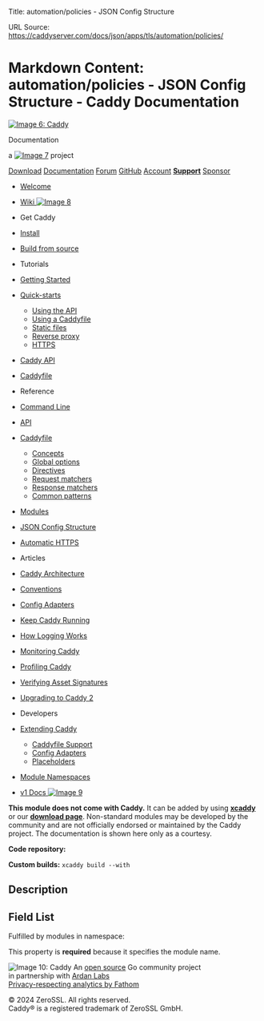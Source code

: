 Title: automation/policies - JSON Config Structure

URL Source: https://caddyserver.com/docs/json/apps/tls/automation/policies/

Markdown Content:
automation/policies - JSON Config Structure - Caddy Documentation
=============== 

[![Image 6: Caddy](https://caddyserver.com/old/resources/images/caddy-logo.svg)](https://caddyserver.com/)

Documentation

a [![Image 7](https://caddyserver.com/old/resources/images/zerossl-logo.svg)](https://zerossl.com/) project

[Download](https://caddyserver.com/download) [Documentation](https://caddyserver.com/docs/) [Forum](https://caddy.community/) [GitHub](https://github.com/caddyserver/caddy) [Account](https://caddyserver.com/account/) [**Support**](https://caddyserver.com/support) [Sponsor](https://caddyserver.com/sponsor)

*   [Welcome](https://caddyserver.com/docs/)
*   [Wiki ![Image 8](https://caddyserver.com/old/resources/images/external-link.svg)](https://caddy.community/c/wiki/13) 
*   Get Caddy
*   [Install](https://caddyserver.com/docs/install)
*   [Build from source](https://caddyserver.com/docs/build)
*   Tutorials
*   [Getting Started](https://caddyserver.com/docs/getting-started)
*   [Quick-starts](https://caddyserver.com/docs/quick-starts)
    *   [Using the API](https://caddyserver.com/docs/quick-starts/api)
    *   [Using a Caddyfile](https://caddyserver.com/docs/quick-starts/caddyfile)
    *   [Static files](https://caddyserver.com/docs/quick-starts/static-files)
    *   [Reverse proxy](https://caddyserver.com/docs/quick-starts/reverse-proxy)
    *   [HTTPS](https://caddyserver.com/docs/quick-starts/https)
*   [Caddy API](https://caddyserver.com/docs/api-tutorial)
*   [Caddyfile](https://caddyserver.com/docs/caddyfile-tutorial)
*   Reference
*   [Command Line](https://caddyserver.com/docs/command-line)
*   [API](https://caddyserver.com/docs/api)
*   [Caddyfile](https://caddyserver.com/docs/caddyfile)
    *   [Concepts](https://caddyserver.com/docs/caddyfile/concepts)
    *   [Global options](https://caddyserver.com/docs/caddyfile/options)
    *   [Directives](https://caddyserver.com/docs/caddyfile/directives)
    *   [Request matchers](https://caddyserver.com/docs/caddyfile/matchers)
    *   [Response matchers](https://caddyserver.com/docs/caddyfile/response-matchers)
    *   [Common patterns](https://caddyserver.com/docs/caddyfile/patterns)
*   [Modules](https://caddyserver.com/docs/modules/)
*   [JSON Config Structure](https://caddyserver.com/docs/json/)
*   [Automatic HTTPS](https://caddyserver.com/docs/automatic-https)
*   Articles
*   [Caddy Architecture](https://caddyserver.com/docs/architecture)
*   [Conventions](https://caddyserver.com/docs/conventions)
*   [Config Adapters](https://caddyserver.com/docs/config-adapters)
*   [Keep Caddy Running](https://caddyserver.com/docs/running)
*   [How Logging Works](https://caddyserver.com/docs/logging)
*   [Monitoring Caddy](https://caddyserver.com/docs/metrics)
*   [Profiling Caddy](https://caddyserver.com/docs/profiling)
*   [Verifying Asset Signatures](https://caddyserver.com/docs/signature-verification)
*   [Upgrading to Caddy 2](https://caddyserver.com/docs/v2-upgrade)
*   Developers
*   [Extending Caddy](https://caddyserver.com/docs/extending-caddy)
    *   [Caddyfile Support](https://caddyserver.com/docs/extending-caddy/caddyfile)
    *   [Config Adapters](https://caddyserver.com/docs/extending-caddy/config-adapters)
    *   [Placeholders](https://caddyserver.com/docs/extending-caddy/placeholders)
*   [Module Namespaces](https://caddyserver.com/docs/extending-caddy/namespaces)
  
*   [v1 Docs ![Image 9](https://caddyserver.com/old/resources/images/external-link.svg)](https://caddyserver.com/caddy-v1-docs-archive.tar.gz) 

**This module does not come with Caddy.** It can be added by using **[xcaddy](https://caddyserver.com/docs/build#xcaddy)** or our **[download page](https://caddyserver.com/download)**. Non-standard modules may be developed by the community and are not officially endorsed or maintained by the Caddy project. The documentation is shown here only as a courtesy.  
  
**Code repository:[](javascript:)**  
  
**Custom builds:** `xcaddy build --with `

Description
-----------

Field List
----------

Fulfilled by modules in namespace:

This property is **required** because it specifies the module name.

![Image 10: Caddy](https://caddyserver.com/old/resources/images/caddy-logo.svg) An [open source](https://github.com/caddyserver/caddy) Go community project  
in partnership with [Ardan Labs](https://www.ardanlabs.com/)  
[Privacy-respecting analytics by Fathom](https://usefathom.com/ref/AUKNWU)

© 2024 ZeroSSL. All rights reserved.  
Caddy® is a registered trademark of ZeroSSL GmbH.
